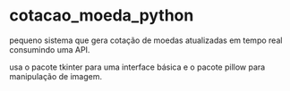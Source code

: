# cotacao_moeda_python
pequeno sistema que gera cotação de moedas atualizadas em tempo real consumindo uma API.

usa o pacote tkinter para uma interface básica e o pacote pillow para manipulação de imagem.
